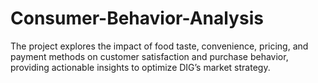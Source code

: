 # Consumer-Behavior-Analysis
The project explores the impact of food taste, convenience, pricing, and payment methods on customer satisfaction and purchase behavior, providing actionable insights to optimize DIG’s market strategy.
